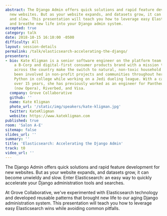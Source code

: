 ```yaml
---
abstract: The Django Admin offers quick solutions and rapid feature development for
  new websites. But as your website expands, and datasets grow, it can become unwieldy
  and slow. This presentation will teach you how to leverage easy Elasticsearch wins
  and breathe new life into your Django admin system.
accepted: true
category: talk
date: 2018-10-15 16:10:00 -0500
difficulty: All
layout: session-details
permalink: /talk/elasticsearch-accelerating-the-django/
presenters:
- bio: Kate Kligman is a senior software engineer on the platform team at Grove Collaborative,
    a B-Corp and digital-first consumer products brand with a mission to help families
    across the country make the switch to natural, non-toxic household products. Kate's
    been involved in non-profit projects and communities throughout her career, discovering
    Python in college while working on a Jedi dueling league. With a career spanning
    over 15 years, she has previously worked as an engineer for Pantheon, Skyfire
    (now Opera), Riverbed, and Visa.
  company: Grove Collaborative
  github: ''
  name: Kate Kligman
  photo_url: '/static/img/speakers/kate-kligman.jpg'
  twitter: KateKligman
  website: https://www.katekligman.com
published: true
room: 'Salon A-E'
sitemap: false
slides_url: ''
summary: ''
title: 'Elasticsearch: Accelerating the Django Admin'
track: t0
video_url: ''
---
```


The Django Admin offers quick solutions and rapid feature development for new websites. But as your website expands, and datasets grow, it can become unwieldy and slow. Enter Elasticsearch: an easy way to quickly accelerate your Django administration tools and searches.

At Grove Collaborative, we've experimented with Elasticsearch technology and developed reusable patterns that brought new life to our aging Django administration system. This presentation will teach you how to leverage easy Elasticsearch wins while avoiding common pitfalls.
